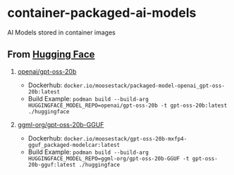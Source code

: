 # container-packaged-ai-models
AI Models stored in container images

## From [Hugging Face](https://huggingface.co/models)

1. [openai/gpt-oss-20b](https://huggingface.co/openai/gpt-oss-20b)
   - Dockerhub: `docker.io/moosestack/packaged-model-openai_gpt-oss-20b:latest`
   - Build Example: `podman build --build-arg HUGGINGFACE_MODEL_REPO=openai/gpt-oss-20b -t gpt-oss-20b:latest ./huggingface`

2. [ggml-org/gpt-oss-20b-GGUF](https://huggingface.co/ggml-org/gpt-oss-20b-GGUF)
   - Dockerhub: `docker.io/moosestack/gpt-oss-20b-mxfp4-gguf_packaged-modelcar:latest`
   - Build Example: `podman build --build-arg HUGGINGFACE_MODEL_REPO=ggml-org/gpt-oss-20b-GGUF -t gpt-oss-20b-gguf:latest ./huggingface`